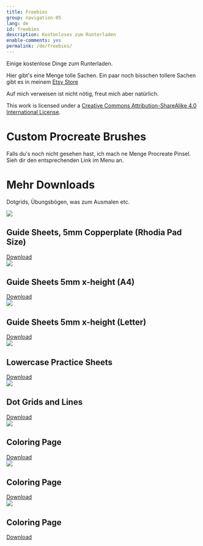 ```yaml
---
title: Freebies
group: navigation-05
lang: de
id: freebies
description: Kostenloses zum Runterladen
enable-comments: yes
permalink: /de/freebies/
---
```

Einige kostenlose Dinge zum Runterladen.

Hier gibt's eine Menge tolle Sachen. Ein paar noch bisschen tollere Sachen gibt es in meinem [Etsy Store](https://www.etsy.com/shop/halfapx)

Auf mich verweisen ist nicht nötig, freut mich aber natürlich.

This work is licensed under a <a rel="license" href="http://creativecommons.org/licenses/by-sa/4.0/">Creative Commons Attribution-ShareAlike 4.0 International License</a>.

# Custom Procreate Brushes
Falls du's noch nicht gesehen hast, ich mach ne Menge Procreate Pinsel. Sieh dir den entsprechenden Link im Menu an.

# Mehr Downloads
Dotgrids, Übungsbögen, was zum Ausmalen etc.
<div class="masonry">
<div><img src="/img/freebies/rhodia-5mm.jpg"><h2>Guide Sheets, 5mm Copperplate (Rhodia Pad Size)</h2><a href="http://bit.ly/2n1NaRB" class="btn"><i class="fa fa-download"></i> Download</a></div>

<div><img src="/img/freebies/guides5mm.jpg"><h2>Guide Sheets 5mm x-height (A4)</h2>
<a href="http://bit.ly/2hzBylJ" class="btn"><i class="fa fa-download"></i> Download</a></div>

<div><img src="/img/freebies/guides5mm.jpg"><h2>Guide Sheets 5mm x-height (Letter)</h2>
<a href="http://bit.ly/2iPttuf" class="btn"><i class="fa fa-download"></i> Download</a></div>

<div><img src="/img/freebies/practice-lowercase.jpg"><h2>Lowercase Practice Sheets</h2>
<a href="http://bit.ly/halfapxPracticeLowercase" class="btn"><i class="fa fa-download"></i> Download</a></div>

<div><img src="/img/freebies/dotgridsandlines.jpg"><h2>Dot Grids and Lines</h2><a href="http://bit.ly/halfapxDotgridsAndLines" class="btn"><i class="fa fa-download"></i> Download</a></div>


<div><img src="/img/freebies/Colorfree.jpg"><h2>Coloring Page</h2><a href="http://bit.ly/2biec15" download class="btn"><i class="fa fa-download"></i> Download</a></div>

<div><img src="/img/freebies/Colorfree2.jpg"><h2>Coloring Page</h2><a href="http://bit.ly/2c6Lwyg" download class="btn"><i class="fa fa-download"></i> Download</a></div>

<div><img src="/img/freebies/Colorfree3.jpg"><h2>Coloring Page</h2><a href="http://bit.ly/2bFZEN4" download class="btn"><i class="fa fa-download"></i> Download</a></div>

</div>
